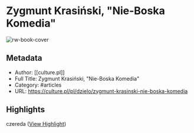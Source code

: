 # Zygmunt Krasiński, "Nie-Boska Komedia"

![rw-book-cover](https://readwise-assets.s3.amazonaws.com/static/images/article2.74d541386bbf.png)

## Metadata
- Author: [[culture.pl]]
- Full Title: Zygmunt Krasiński, "Nie-Boska Komedia"
- Category: #articles
- URL: https://culture.pl/pl/dzielo/zygmunt-krasinski-nie-boska-komedia

## Highlights

czereda ([View Highlight](https://read.readwise.io/read/01hk5vanb484br1sve4c9gx06g))

